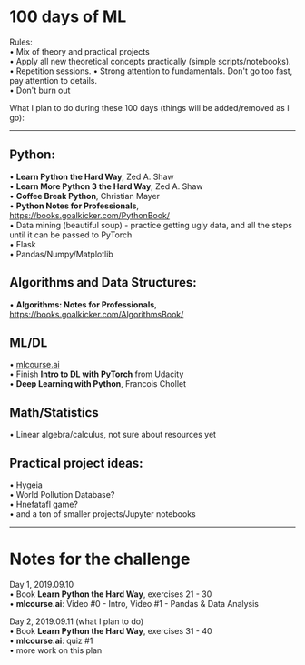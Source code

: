# 100 days of ML  

Rules:  
• Mix of theory and practical projects  
• Apply all new theoretical concepts practically (simple scripts/notebooks).
• Repetition sessions.
• Strong attention to fundamentals. Don't go too fast, pay attention to details.  
• Don't burn out

What I plan to do during these 100 days (things will be added/removed as I go):  

---
## Python:  
• **Learn Python the Hard Way**, Zed A. Shaw  
• **Learn More Python 3 the Hard Way**, Zed A. Shaw  
• **Coffee Break Python**, Christian Mayer  
• **Python Notes for Professionals**, https://books.goalkicker.com/PythonBook/  
• Data mining (beautiful soup) - practice getting ugly data, and all the steps until it can be passed to PyTorch   
• Flask  
• Pandas/Numpy/Matplotlib  

## Algorithms and Data Structures:  
• **Algorithms: Notes for Professionals**,  https://books.goalkicker.com/AlgorithmsBook/  

## ML/DL  
• [mlcourse.ai](https://www.mlcourse.ai)  
• Finish **Intro to DL with PyTorch** from Udacity  
• **Deep Learning with Python**, Francois Chollet  

## Math/Statistics
• Linear algebra/calculus, not sure about resources yet   

## Practical project ideas:  
• Hygeia  
• World Pollution Database?  
• Hnefatafl game?  
• and a ton of smaller projects/Jupyter notebooks  

---
# Notes for the challenge

Day 1, 2019.09.10  
• Book **Learn Python the Hard Way**, exercises 21 - 30  
• **mlcourse.ai**: Video #0 - Intro, Video #1 - Pandas & Data Analysis

Day 2,  2019.09.11 (what I plan to do)  
• Book **Learn Python the Hard Way**, exercises 31 - 40  
• **mlcourse.ai**: quiz #1  
• more work on this plan
